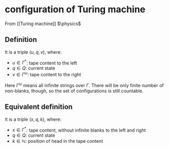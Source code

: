 # configuration of Turing machine
From [[Turing machine]]
$\physics$
## Definition
It is a triple $(u, q, v)$, where:
- $u \in \Gamma^{*}$: tape content to the left
- $q \in Q$: current state
- $v \in \Gamma^{\omega}$: tape content to the right

Here $\Gamma^{\omega}$ means all infinite strings over $\Gamma$. There will be only finite number of non-blanks, though, so the set of configurations is still countable.

## Equivalent definition
It is a triple $(x, q, k)$, where:
- $x \in \Gamma^{*}$:  tape content, without infinite blanks to the left and right
- $q \in Q:$ current state
- $k \in \mathbb{N}$: position of head in the tape content